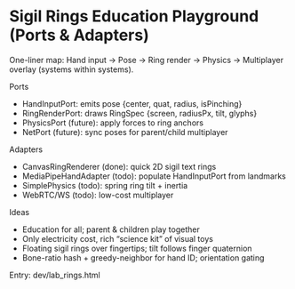<!--
STIGMERGY REVIEW HEADER
Status: Pending verification
Review started: 2025-09-16T19:48-06:00
Expires: 2025-09-23T19:48-06:00 (auto-expire after 7 days)

Checklist:
- [ ] Re-evaluate this artifact against current Hexagonal goals
- [ ] Validate references against knowledge manifests
- [ ] Log decisions in TODO_2025-09-16.md
-->

# Sigil Rings Education Playground (Ports & Adapters)

One-liner map: Hand input → Pose → Ring render → Physics → Multiplayer overlay (systems within systems).

Ports

- HandInputPort: emits pose {center, quat, radius, isPinching}
- RingRenderPort: draws RingSpec {screen, radiusPx, tilt, glyphs}
- PhysicsPort (future): apply forces to ring anchors
- NetPort (future): sync poses for parent/child multiplayer

Adapters

- CanvasRingRenderer (done): quick 2D sigil text rings
- MediaPipeHandAdapter (todo): populate HandInputPort from landmarks
- SimplePhysics (todo): spring ring tilt + inertia
- WebRTC/WS (todo): low-cost multiplayer

Ideas

- Education for all; parent & children play together
- Only electricity cost, rich “science kit” of visual toys
- Floating sigil rings over fingertips; tilt follows finger quaternion
- Bone-ratio hash + greedy-neighbor for hand ID; orientation gating

Entry: dev/lab_rings.html
